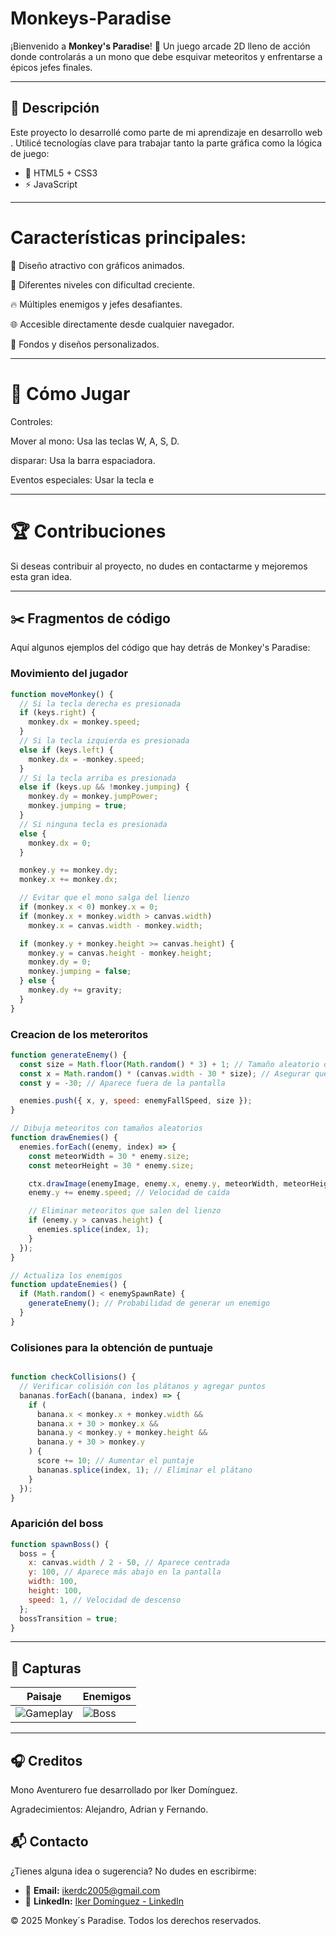 # Monkeys-Paradise

¡Bienvenido a **Monkey's Paradise**! 🐒 Un juego arcade 2D lleno de acción donde controlarás a un mono que debe esquivar meteoritos y enfrentarse a épicos jefes finales.

---

## 📖 Descripción
Este proyecto lo desarrollé como parte de mi aprendizaje en desarrollo web . Utilicé tecnologías clave para trabajar tanto la parte gráfica como la lógica de juego:

- 🎨 HTML5 + CSS3
- ⚡ JavaScript 

---

# Características principales:

🔬 Diseño atractivo con gráficos animados.

🔧 Diferentes niveles con dificultad creciente.

🔥 Múltiples enemigos y jefes desafiantes.

🌐 Accesible directamente desde cualquier navegador.

🎨 Fondos y diseños personalizados.

---

# 🔄 Cómo Jugar

Controles:

Mover al mono: Usa las teclas W, A, S, D.

disparar: Usa la barra espaciadora.

Eventos especiales: Usar la tecla e

---

# 🏆 Contribuciones

Si deseas contribuir al proyecto, no dudes en contactarme y mejoremos esta gran idea.

---

## ✂️ Fragmentos de código
Aquí algunos ejemplos del código que hay detrás de Monkey's Paradise:

### Movimiento del jugador
```javascript
function moveMonkey() {
  // Si la tecla derecha es presionada
  if (keys.right) {
    monkey.dx = monkey.speed;
  }
  // Si la tecla izquierda es presionada
  else if (keys.left) {
    monkey.dx = -monkey.speed;
  }
  // Si la tecla arriba es presionada
  else if (keys.up && !monkey.jumping) {
    monkey.dy = monkey.jumpPower;
    monkey.jumping = true;
  }
  // Si ninguna tecla es presionada
  else {
    monkey.dx = 0;
  }

  monkey.y += monkey.dy;
  monkey.x += monkey.dx;

  // Evitar que el mono salga del lienzo
  if (monkey.x < 0) monkey.x = 0;
  if (monkey.x + monkey.width > canvas.width)
    monkey.x = canvas.width - monkey.width;

  if (monkey.y + monkey.height >= canvas.height) {
    monkey.y = canvas.height - monkey.height;
    monkey.dy = 0;
    monkey.jumping = false;
  } else {
    monkey.dy += gravity;
  }
}
````

### Creacion de los meteroritos
```javascript
function generateEnemy() {
  const size = Math.floor(Math.random() * 3) + 1; // Tamaño aleatorio de 1 a 3
  const x = Math.random() * (canvas.width - 30 * size); // Asegurar que el meteorito no salga del lienzo
  const y = -30; // Aparece fuera de la pantalla

  enemies.push({ x, y, speed: enemyFallSpeed, size });
}

// Dibuja meteoritos con tamaños aleatorios
function drawEnemies() {
  enemies.forEach((enemy, index) => {
    const meteorWidth = 30 * enemy.size;
    const meteorHeight = 30 * enemy.size;

    ctx.drawImage(enemyImage, enemy.x, enemy.y, meteorWidth, meteorHeight);
    enemy.y += enemy.speed; // Velocidad de caída

    // Eliminar meteoritos que salen del lienzo
    if (enemy.y > canvas.height) {
      enemies.splice(index, 1);
    }
  });
}

// Actualiza los enemigos
function updateEnemies() {
  if (Math.random() < enemySpawnRate) {
    generateEnemy(); // Probabilidad de generar un enemigo
  }
}
````
### Colisiones para la obtención de puntuaje
```javascript

function checkCollisions() {
  // Verificar colisión con los plátanos y agregar puntos
  bananas.forEach((banana, index) => {
    if (
      banana.x < monkey.x + monkey.width &&
      banana.x + 30 > monkey.x &&
      banana.y < monkey.y + monkey.height &&
      banana.y + 30 > monkey.y
    ) {
      score += 10; // Aumentar el puntaje
      bananas.splice(index, 1); // Eliminar el plátano
    }
  });
}
````
### Aparición del boss
```javascript
function spawnBoss() {
  boss = {
    x: canvas.width / 2 - 50, // Aparece centrada
    y: 100, // Aparece más abajo en la pantalla
    width: 100,
    height: 100,
    speed: 1, // Velocidad de descenso
  };
  bossTransition = true;
}
````
---
## 📸 Capturas

| Paisaje     | Enemigos |
|----------------|---------|
| ![Gameplay](./assets/jefeFinal.webp) | ![Boss](./assets/nave8.png) |
---
## 🎧 Creditos

Mono Aventurero fue desarrollado por Iker Domínguez.

Agradecimientos: Alejandro, Adrian y Fernando.

## 📬 Contacto

¿Tienes alguna idea o sugerencia? No dudes en escribirme:

- 📧 **Email:** [ikerdc2005@gmail.com](mailto:ikerdc2005@gmail.com)
- 🔗 **LinkedIn:** [Iker Domínguez - LinkedIn](https://www.linkedin.com/in/iker-dom%C3%ADnguez-calcerrada-423736298/)


© 2025 Monkey´s Paradise. Todos los derechos reservados.
